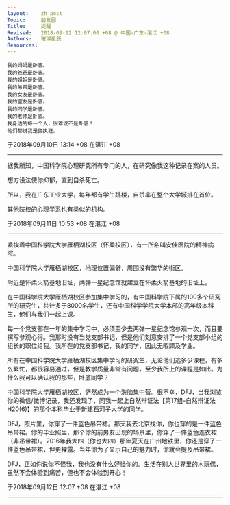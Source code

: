 ```yaml
---
layout:    zh_post
Topic:     朋友圈
Title:     提醒
Revised:   2018-09-12 12:07:00 +08 @ 中国-广东-湛江 +08
Authors:   璀璨星辰
Resources:
---
```


```
我的妈妈是卧底。
我的爸爸是卧底。
我的姐姐是卧底。
我的弟弟是卧底。
我的女友是卧底。
我的室友是卧底。
我的同学是卧底。
我的老师是卧底。
我身边的每一个人，很难说不是卧底！
他们都说我是偏执狂。
```

于2018年09月10日 13:14 +08 在湛江 +08

--------------------------------------------------------------------------------

据我所知，中国科学院心理研究所有专门的人，在研究像我这种记录在案的人员。

想方设法使你抑郁，直到自杀死亡。

所以，我在广东工业大学，每年都有学生跳楼，自杀率在整个大学城排在首位。

其他院校的心理学系也有类似的机构。

于2018年09月11日 10:53 +08 在湛江 +08

--------------------------------------------------------------------------------

紧挨着中国科学院大学雁栖湖校区（怀柔校区），有一所名叫安佳医院的精神病院。

中国科学院大学雁栖湖校区，地理位置偏僻，周围没有繁华的街区。

附近是怀柔火箭基地旧址，两弹一星纪念馆就建立在怀柔火箭基地的旧址上。

在中国科学院大学雁栖湖校区参加集中学习的，有中国科学院下属的100多个研究所的研究生，共计多于8000名学生，还有中国科学学院大学本部的高年级本科生，他们与我们一起上课。

每一个党支部在一年的集中学习中，必须至少去两弹一星纪念馆参观一次，而且要撰写参观心得。我那时没有当党支部书记，但是他们刻意安排了一个党支部小组的组长的职位给我。我所在的党支部书记，我的同学，因此无暇顾及学业。

所有在中国科学院大学雁栖湖校区集中学习的研究生，无论他们选多少课程，有多么繁忙，都很容易通过，但是教学质量非常有问题，至少我所上的课程是如此。为什么我可以确认我的那些，卧底同学？

中国科学院大学雁栖湖校区，俨然成为一个洗脑集中营。很不幸，DFJ，当我浏览你的微信/微博记录，我还发现了，同我一起上自然辩证法【第17组-自然辩证法H20(6)】的那个本科毕业于新建石河子大学的同学。

DFJ，照片里，你穿了一件蓝色吊带裙。那天我去北京找你，你也穿的是一件蓝色吊带裙。你的毕业照里，那个你的前男友出现的场景里，你穿了一件蓝色连衣裙（非吊带裙）。2016年我大四（你也大四）那年夏天在广州地铁里，你还是穿了一件蓝色吊带裙，但更裸露。当年你为了显示自己的魅力时，你就会提及吊带裙。

DFJ，正如你说你不怪我，我也没有什么好怪你的。生活在别人世界里的木玩偶，虽然不会体验到痛苦，但也不会体验到开心！

于2018年09月12日 12:07 +08 在湛江 +08

--------------------------------------------------------------------------------

